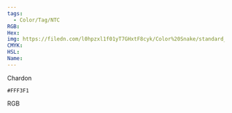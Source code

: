 ```yaml
---
tags:
  - Color/Tag/NTC
RGB:
Hex:
img: https://filedn.com/l0hpzxl1f01yT7GHxtF8cyk/Color%20Snake/standard_csv_to_svg/%23/FFF3F1.svg
CMYK:
HSL:
Name:
---
```

Chardon
```palette
#FFF3F1
```
RGB
